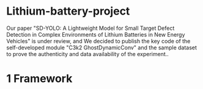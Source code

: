 # Lithium-battery-project
Our paper "SD-YOLO: A Lightweight Model for Small Target Defect Detection in Complex Environments of Lithium Batteries in New Energy Vehicles" is under review, and We decided to publish the key code of the self-developed module "C3k2 GhostDynamicConv" and the sample dataset to prove the authenticity and data availability of the experiment..

# 1 Framework

